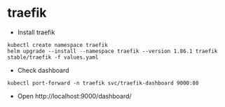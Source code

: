 # traefik

* Install traefik

```
kubectl create namespace traefik
helm upgrade --install --namespace traefik --version 1.86.1 traefik stable/traefik -f values.yaml
```

* Check dashboard

```
kubectl port-forward -n traefik svc/traefik-dashboard 9000:80
```

* Open http://localhost:9000/dashboard/
